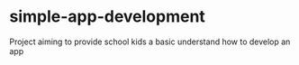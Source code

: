 # simple-app-development
Project aiming to provide school kids a basic understand how to develop an app
